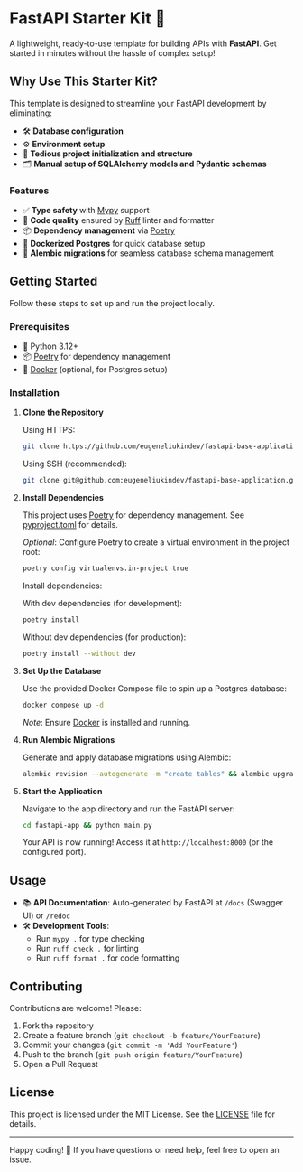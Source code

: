 # FastAPI Starter Kit 🚀

A lightweight, ready-to-use template for building APIs with **FastAPI**. Get started in minutes without the hassle of complex setup!

## Why Use This Starter Kit?

This template is designed to streamline your FastAPI development by eliminating:

- 🛠️ **Database configuration**
- ⚙️ **Environment setup**
- 📂 **Tedious project initialization and structure**
- 🗂️ **Manual setup of SQLAlchemy models and Pydantic schemas**

### Features

- ✅ **Type safety** with [Mypy](https://mypy.readthedocs.io/en/stable/) support
- 🧹 **Code quality** ensured by [Ruff](https://docs.astral.sh/ruff/) linter and formatter
- 📦 **Dependency management** via [Poetry](https://python-poetry.org/)
- 🐳 **Dockerized Postgres** for quick database setup
- 🔄 **Alembic migrations** for seamless database schema management

## Getting Started

Follow these steps to set up and run the project locally.

### Prerequisites

- 🐍 Python 3.12+
- 📦 [Poetry](https://python-poetry.org/docs/#installation) for dependency management
- 🐳 [Docker](https://www.docker.com/get-started) (optional, for Postgres setup)

### Installation

1. **Clone the Repository**

   Using HTTPS:
   ```bash
   git clone https://github.com/eugeneliukindev/fastapi-base-application.git
   ```

   Using SSH (recommended):
   ```bash
   git clone git@github.com:eugeneliukindev/fastapi-base-application.git
   ```

2. **Install Dependencies**

   This project uses [Poetry](https://python-poetry.org/) for dependency management. See [pyproject.toml](pyproject.toml) for details.

   *Optional*: Configure Poetry to create a virtual environment in the project root:
   ```bash
   poetry config virtualenvs.in-project true
   ```

   Install dependencies:

   With dev dependencies (for development):
   ```bash
   poetry install
   ```

   Without dev dependencies (for production):
   ```bash
   poetry install --without dev
   ```

3. **Set Up the Database**

   Use the provided Docker Compose file to spin up a Postgres database:
   ```bash
   docker compose up -d
   ```

   *Note*: Ensure [Docker](https://www.docker.com/) is installed and running.

4. **Run Alembic Migrations**

   Generate and apply database migrations using Alembic:
   ```bash
   alembic revision --autogenerate -m "create tables" && alembic upgrade head
   ```

5. **Start the Application**

   Navigate to the app directory and run the FastAPI server:
   ```bash
   cd fastapi-app && python main.py
   ```

   Your API is now running! Access it at `http://localhost:8000` (or the configured port).

## Usage

- 📚 **API Documentation**: Auto-generated by FastAPI at `/docs` (Swagger UI) or `/redoc`
- 🛠️ **Development Tools**:
  - Run `mypy .` for type checking
  - Run `ruff check .` for linting
  - Run `ruff format .` for code formatting

## Contributing

Contributions are welcome! Please:

1. Fork the repository
2. Create a feature branch (`git checkout -b feature/YourFeature`)
3. Commit your changes (`git commit -m 'Add YourFeature'`)
4. Push to the branch (`git push origin feature/YourFeature`)
5. Open a Pull Request

## License

This project is licensed under the MIT License. See the [LICENSE](LICENSE.txt) file for details.

---

Happy coding! 🎉 If you have questions or need help, feel free to open an issue.
